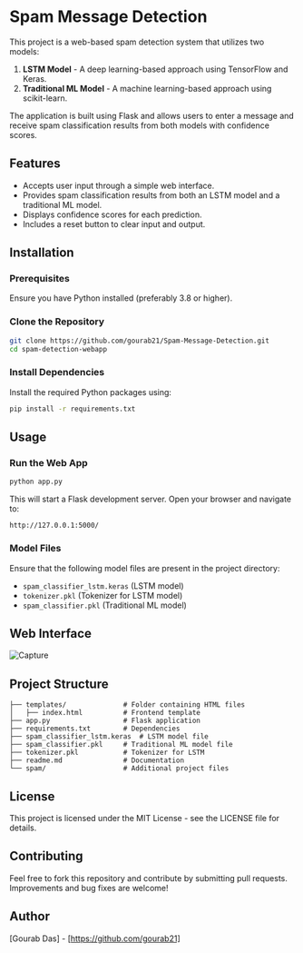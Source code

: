 # Spam Message Detection

This project is a web-based spam detection system that utilizes two models:
1. **LSTM Model** - A deep learning-based approach using TensorFlow and Keras.
2. **Traditional ML Model** - A machine learning-based approach using scikit-learn.

The application is built using Flask and allows users to enter a message and receive spam classification results from both models with confidence scores.

## Features
- Accepts user input through a simple web interface.
- Provides spam classification results from both an LSTM model and a traditional ML model.
- Displays confidence scores for each prediction.
- Includes a reset button to clear input and output.

## Installation
### Prerequisites
Ensure you have Python installed (preferably 3.8 or higher).

### Clone the Repository
```sh
git clone https://github.com/gourab21/Spam-Message-Detection.git
cd spam-detection-webapp
```

### Install Dependencies
Install the required Python packages using:
```sh
pip install -r requirements.txt
```

## Usage
### Run the Web App
```sh
python app.py
```
This will start a Flask development server. Open your browser and navigate to:
```
http://127.0.0.1:5000/
```

### Model Files
Ensure that the following model files are present in the project directory:
- `spam_classifier_lstm.keras` (LSTM model)
- `tokenizer.pkl` (Tokenizer for LSTM model)
- `spam_classifier.pkl` (Traditional ML model)

## Web Interface
![Capture](https://github.com/user-attachments/assets/c43bd425-8f92-4d97-8aef-626695bda22e)



## Project Structure
```
├── templates/              # Folder containing HTML files
│   ├── index.html          # Frontend template
├── app.py                  # Flask application
├── requirements.txt        # Dependencies
├── spam_classifier_lstm.keras  # LSTM model file
├── spam_classifier.pkl     # Traditional ML model file
├── tokenizer.pkl           # Tokenizer for LSTM
├── readme.md               # Documentation
└── spam/                   # Additional project files
```

## License
This project is licensed under the MIT License - see the LICENSE file for details.

## Contributing
Feel free to fork this repository and contribute by submitting pull requests. Improvements and bug fixes are welcome!

## Author
[Gourab Das] - [https://github.com/gourab21]

